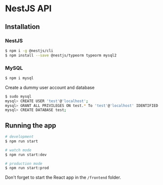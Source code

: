 # NestJS API
## Installation
### NestJS

```bash
$ npm i -g @nestjs/cli
$ npm install --save @nestjs/typeorm typeorm mysql2
```

### MySQL

```bash
$ npm i mysql
```

Create a dummy user account and database
```bash
$ sudo mysql
mysql> CREATE USER 'test'@'localhost';
mysql> GRANT ALL PRIVILEGES ON test.* To 'test'@'localhost' IDENTIFIED BY 'password';
mysql> CREATE DATABASE test;
```

## Running the app

```bash
# development
$ npm run start

# watch mode
$ npm run start:dev

# production mode
$ npm run start:prod
```


Don't forget to start the React app in the `/frontend` folder.
